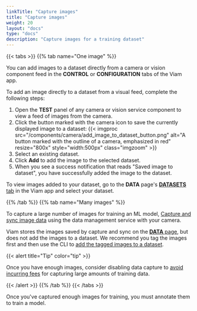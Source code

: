 ```yaml
---
linkTitle: "Capture images"
title: "Capture images"
weight: 20
layout: "docs"
type: "docs"
description: "Capture images for a training dataset"
---
```


{{< tabs >}}
{{% tab name="One image" %}}

You can add images to a dataset directly from a camera or vision component feed in the **CONTROL** or **CONFIGURATION** tabs of the Viam app.

To add an image directly to a dataset from a visual feed, complete the following steps:

1. Open the **TEST** panel of any camera or vision service component to view a feed of images from the camera.
1. Click the button marked with the camera icon to save the currently displayed image to a dataset:
   {{< imgproc src="/components/camera/add_image_to_dataset_button.png" alt="A button marked with the outline of a camera, emphasized in red" resize="800x" style="width:500px" class="imgzoom" >}}
1. Select an existing dataset.
1. Click **Add** to add the image to the selected dataset.
1. When you see a success notification that reads "Saved image to dataset", you have successfully added the image to the dataset.

To view images added to your dataset, go to the **DATA** page's [**DATASETS** tab](https://app.viam.com/data/datasets) in the Viam app and select your dataset.

{{% /tab %}}
{{% tab name="Many images" %}}

To capture a large number of images for training an ML model, [Capture and sync image data](/data-ai/data/edge/capture-sync/) using the data management service with your camera.

Viam stores the images saved by capture and sync on the [**DATA** page](https://app.viam.com/data/), but does not add the images to a dataset.
We recommend you tag the images first and then use the CLI to [add the tagged images to a dataset](/data-ai/g//#add-tagged-images-to-a-dataset).

{{< alert title="Tip" color="tip" >}}

Once you have enough images, consider disabling data capture to [avoid incurring fees](https://www.viam.com/product/pricing) for capturing large amounts of training data.

{{< /alert >}}
{{% /tab %}}
{{< /tabs >}}

Once you've captured enough images for training, you must annotate them to train a model.
